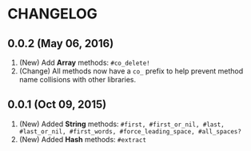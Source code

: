 # CHANGELOG

## 0.0.2 (May 06, 2016)

1. (New) Add **Array** methods: `#co_delete!`
2. (Change) All methods now have a `co_` prefix to help prevent method name collisions with other libraries.

## 0.0.1 (Oct 09, 2015)

1. (New) Added **String** methods: `#first, #first_or_nil, #last, #last_or_nil, #first_words, #force_leading_space, #all_spaces?`
2. (New) Added **Hash** methods: `#extract`
